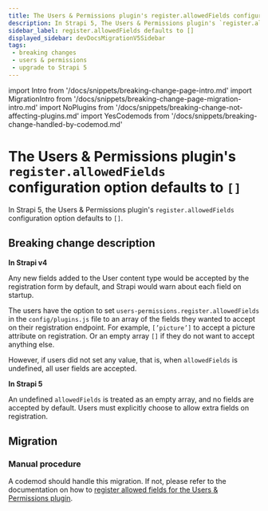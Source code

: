 ```yaml
---
title: The Users & Permissions plugin's register.allowedFields configuration option defaults to []
description: In Strapi 5, The Users & Permissions plugin's `register.allowedFields` configuration option defaults to [].
sidebar_label: register.allowedFields defaults to []
displayed_sidebar: devDocsMigrationV5Sidebar
tags:
 - breaking changes
 - users & permissions
 - upgrade to Strapi 5
---
```


import Intro from '/docs/snippets/breaking-change-page-intro.md'
import MigrationIntro from '/docs/snippets/breaking-change-page-migration-intro.md'
import NoPlugins from '/docs/snippets/breaking-change-not-affecting-plugins.md'
import YesCodemods from '/docs/snippets/breaking-change-handled-by-codemod.md'


# The Users & Permissions plugin's `register.allowedFields` configuration option defaults to `[]`

In Strapi 5, the Users & Permissions plugin's `register.allowedFields` configuration option defaults to `[]`.

<Intro />
<NoPlugins />
<YesCodemods />

## Breaking change description

<SideBySideContainer>

<SideBySideColumn>

**In Strapi v4**

Any new fields added to the User content type would be accepted by the registration form by default, and Strapi would warn about each field on startup.

The users have the option to set `users-permissions.register.allowedFields` in the `config/plugins.js` file to an array of the fields they wanted to accept on their registration endpoint. For example, `[’picture’]` to accept a picture attribute on registration. Or an empty array `[]` if they do not want to accept anything else.

However, if users did not set any value, that is, when `allowedFields` is undefined, all user fields are accepted.

</SideBySideColumn>

<SideBySideColumn>

**In Strapi 5**

An undefined `allowedFields` is treated as an empty array, and no fields are accepted by default. Users must explicitly choose to allow extra fields on registration.

</SideBySideColumn>

</SideBySideContainer>

## Migration

<MigrationIntro />

### Manual procedure

A codemod should handle this migration. If not, please refer to the documentation on how to [register allowed fields for the Users & Permissions plugin](/dev-docs/plugins/users-permissions#registration).
